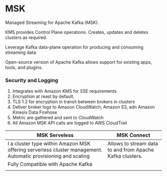 # MSK

Managed Streaming for Apache Kafka (MSK).

KMS provides Control Plane operations. Creates, updates and deletes clusters as required.

Leverage Kafka data-plane operation for producing and consuming streaming data.

Open-source version of Apache Kafka allows support for existing apps, tools, and plugins.

### Security and Logging

1. Integrates with Amazon KMS for SSE requirements&#x20;
2. Encryption at reast by default.
3. TLS 1.2 for encryption in transit between brokers in clusters
4. Deliver broker logs to Amazon CloudWatch, Amazon S3, adn Amazon Kinesis Data Firehose
5. Metric are gathered and sent to CloudWatch&#x20;
6. All Amazon MSK API calls are logged to AWS CloudTrail&#x20;



| MSK Serveless                                                                                                 | MSK Connect                                               |
| ------------------------------------------------------------------------------------------------------------- | --------------------------------------------------------- |
| I a cluster type within Amazon MSK offering serverless cluster management. Automatic provisioning and scaling | Allows to stream data to and from Apache Kafka clusters.  |
| Fully Compatible with Apache Kafka                                                                            |                                                           |
|                                                                                                               |                                                           |
